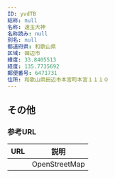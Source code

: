 ```yaml
---
ID: yvdTB
総称: null
名称: 速玉大神
名称読み: null
別名: null
都道府県: 和歌山県
区域: 田辺市
緯度: 33.8405513
経度: 135.7735692
郵便番号: 6471731
住所: 和歌山県田辺市本宮町本宮１１１０
---
```


## その他

### 参考URL

| URL | 説明          |
| --- | ------------- |
|     | OpenStreetMap |
